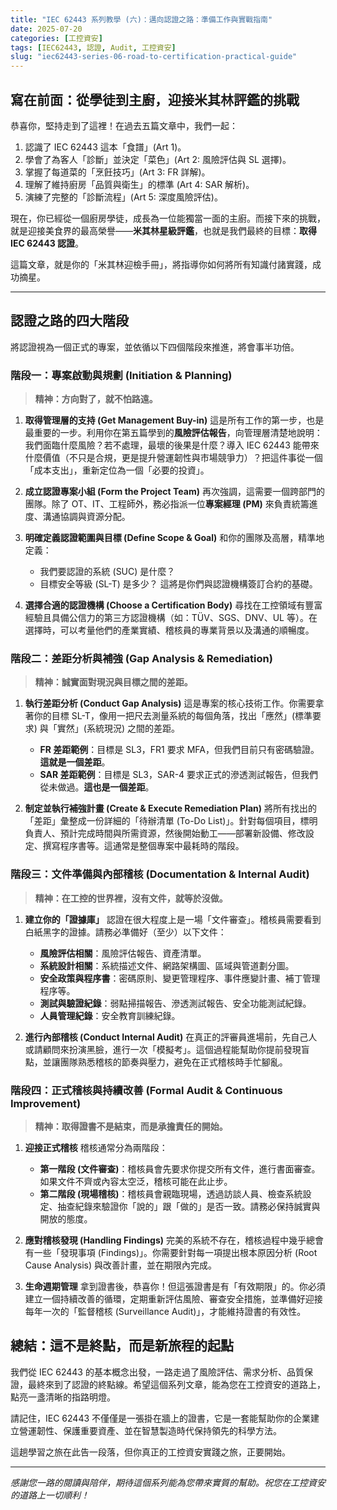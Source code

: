 ```yaml
---
title: "IEC 62443 系列教學 (六)：邁向認證之路：準備工作與實戰指南"
date: 2025-07-20
categories: [工控資安]
tags: [IEC62443, 認證, Audit, 工控資安]
slug: "iec62443-series-06-road-to-certification-practical-guide"
---
```


## 寫在前面：從學徒到主廚，迎接米其林評鑑的挑戰

恭喜你，堅持走到了這裡！在過去五篇文章中，我們一起：

1.  認識了 IEC 62443 這本「食譜」(Art 1)。
2.  學會了為客人「診斷」並決定「菜色」(Art 2: 風險評估與 SL 選擇)。
3.  掌握了每道菜的「烹飪技巧」(Art 3: FR 詳解)。
4.  理解了維持廚房「品質與衛生」的標準 (Art 4: SAR 解析)。
5.  演練了完整的「診斷流程」(Art 5: 深度風險評估)。

現在，你已經從一個廚房學徒，成長為一位能獨當一面的主廚。而接下來的挑戰，就是迎接美食界的最高榮譽——**米其林星級評鑑**，也就是我們最終的目標：**取得 IEC 62443 認證**。

這篇文章，就是你的「米其林迎檢手冊」，將指導你如何將所有知識付諸實踐，成功摘星。

---

## 認證之路的四大階段

將認證視為一個正式的專案，並依循以下四個階段來推進，將會事半功倍。

### 階段一：專案啟動與規劃 (Initiation & Planning)

> **精神：方向對了，就不怕路遠。**

1.  **取得管理層的支持 (Get Management Buy-in)**
    這是所有工作的第一步，也是最重要的一步。利用你在第五篇學到的**風險評估報告**，向管理層清楚地說明：我們面臨什麼風險？若不處理，最壞的後果是什麼？導入 IEC 62443 能帶來什麼價值（不只是合規，更是提升營運韌性與市場競爭力）？把這件事從一個「成本支出」，重新定位為一個「必要的投資」。

2.  **成立認證專案小組 (Form the Project Team)**
    再次強調，這需要一個跨部門的團隊。除了 OT、IT、工程師外，務必指派一位**專案經理 (PM)** 來負責統籌進度、溝通協調與資源分配。

3.  **明確定義認證範圍與目標 (Define Scope & Goal)**
    和你的團隊及高層，精準地定義：

    - 我們要認證的系統 (SUC) 是什麼？
    - 目標安全等級 (SL-T) 是多少？
      這將是你們與認證機構簽訂合約的基礎。

4.  **選擇合適的認證機構 (Choose a Certification Body)**
    尋找在工控領域有豐富經驗且具備公信力的第三方認證機構（如：TÜV、SGS、DNV、UL 等）。在選擇時，可以考量他們的產業實績、稽核員的專業背景以及溝通的順暢度。

### 階段二：差距分析與補強 (Gap Analysis & Remediation)

> **精神：誠實面對現況與目標之間的差距。**

1.  **執行差距分析 (Conduct Gap Analysis)**
    這是專案的核心技術工作。你需要拿著你的目標 SL-T，像用一把尺去測量系統的每個角落，找出「應然」(標準要求) 與「實然」(系統現況) 之間的差距。

    - **FR 差距範例**：目標是 SL3，FR1 要求 MFA，但我們目前只有密碼驗證。**這就是一個差距**。
    - **SAR 差距範例**：目標是 SL3，SAR-4 要求正式的滲透測試報告，但我們從未做過。**這也是一個差距**。

2.  **制定並執行補強計畫 (Create & Execute Remediation Plan)**
    將所有找出的「差距」彙整成一份詳細的「待辦清單 (To-Do List)」。針對每個項目，標明負責人、預計完成時間與所需資源，然後開始動工——部署新設備、修改設定、撰寫程序書等。這通常是整個專案中最耗時的階段。

### 階段三：文件準備與內部稽核 (Documentation & Internal Audit)

> **精神：在工控的世界裡，沒有文件，就等於沒做。**

1.  **建立你的「證據庫」**
    認證在很大程度上是一場「文件審查」。稽核員需要看到白紙黑字的證據。請務必準備好（至少）以下文件：

    - **風險評估相關**：風險評估報告、資產清單。
    - **系統設計相關**：系統描述文件、網路架構圖、區域與管道劃分圖。
    - **安全政策與程序書**：密碼原則、變更管理程序、事件應變計畫、補丁管理程序等。
    - **測試與驗證紀錄**：弱點掃描報告、滲透測試報告、安全功能測試紀錄。
    - **人員管理紀錄**：安全教育訓練紀錄。

2.  **進行內部稽核 (Conduct Internal Audit)**
    在真正的評審員進場前，先自己人或請顧問來扮演黑臉，進行一次「模擬考」。這個過程能幫助你提前發現盲點，並讓團隊熟悉稽核的節奏與壓力，避免在正式稽核時手忙腳亂。

### 階段四：正式稽核與持續改善 (Formal Audit & Continuous Improvement)

> **精神：取得證書不是結束，而是承擔責任的開始。**

1.  **迎接正式稽核**
    稽核通常分為兩階段：

    - **第一階段 (文件審查)**：稽核員會先要求你提交所有文件，進行書面審查。如果文件不齊或內容太空泛，稽核可能在此止步。
    - **第二階段 (現場稽核)**：稽核員會親臨現場，透過訪談人員、檢查系統設定、抽查紀錄來驗證你「說的」跟「做的」是否一致。請務必保持誠實與開放的態度。

2.  **應對稽核發現 (Handling Findings)**
    完美的系統不存在，稽核過程中幾乎總會有一些「發現事項 (Findings)」。你需要針對每一項提出根本原因分析 (Root Cause Analysis) 與改善計畫，並在期限內完成。

3.  **生命週期管理**
    拿到證書後，恭喜你！但這張證書是有「有效期限」的。你必須建立一個持續改善的循環，定期重新評估風險、審查安全措施，並準備好迎接每年一次的「監督稽核 (Surveillance Audit)」，才能維持證書的有效性。

## 總結：這不是終點，而是新旅程的起點

我們從 IEC 62443 的基本概念出發，一路走過了風險評估、需求分析、品質保證，最終來到了認證的終點線。希望這個系列文章，能為您在工控資安的道路上，點亮一盞清晰的指路明燈。

請記住，IEC 62443 不僅僅是一張掛在牆上的證書，它是一套能幫助你的企業建立營運韌性、保護重要資產、並在智慧製造時代保持領先的科學方法。

這趟學習之旅在此告一段落，但你真正的工控資安實踐之旅，正要開始。

---

_感謝您一路的閱讀與陪伴，期待這個系列能為您帶來實質的幫助。祝您在工控資安的道路上一切順利！_
